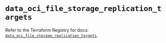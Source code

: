 # `data_oci_file_storage_replication_targets`

Refer to the Terraform Registry for docs: [`data_oci_file_storage_replication_targets`](https://registry.terraform.io/providers/oracle/oci/6.18.0/docs/data-sources/file_storage_replication_targets).

